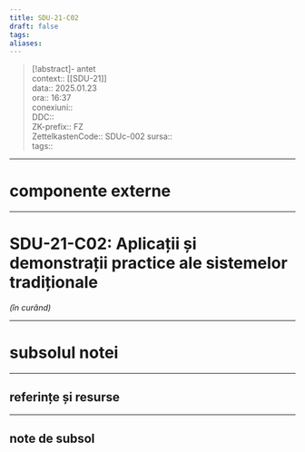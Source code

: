 ```yaml
---
title: SDU-21-C02
draft: false
tags: 
aliases: 
---
```

> [!abstract]- antet  
> context::  [[SDU-21]]  
> data:: 2025.01.23  
> ora:: 16:37  
> conexiuni::  
> DDC::  
> ZK-prefix::  FZ  
> ZettelkastenCode::  SDUc-002
> sursa::  
> tags::  


---
# componente externe


---

# SDU-21-C02: Aplicații și demonstrații practice ale sistemelor tradiționale

*(în curând)*


---
# subsolul notei
---
## referințe și resurse


---
## note de subsol  